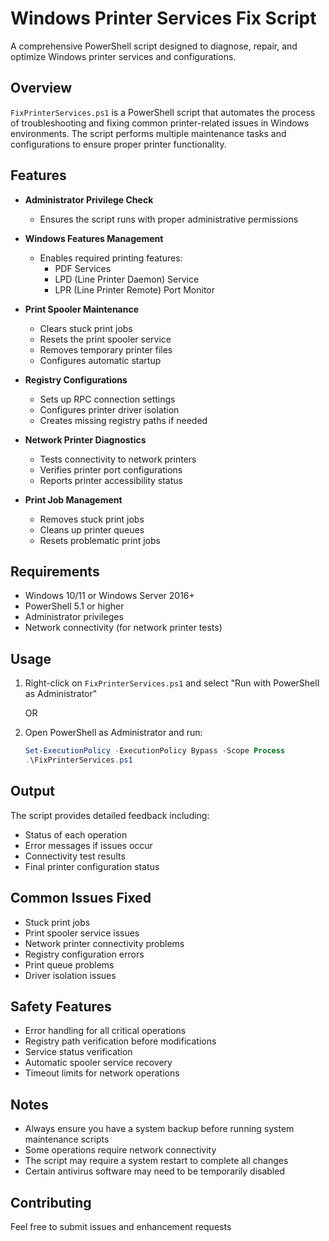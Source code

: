 # Windows Printer Services Fix Script

A comprehensive PowerShell script designed to diagnose, repair, and optimize Windows printer services and configurations.

## Overview

`FixPrinterServices.ps1` is a PowerShell script that automates the process of troubleshooting and fixing common printer-related issues in Windows environments. The script performs multiple maintenance tasks and configurations to ensure proper printer functionality.

## Features

- **Administrator Privilege Check**
  - Ensures the script runs with proper administrative permissions

- **Windows Features Management**
  - Enables required printing features:
    - PDF Services
    - LPD (Line Printer Daemon) Service
    - LPR (Line Printer Remote) Port Monitor

- **Print Spooler Maintenance**
  - Clears stuck print jobs
  - Resets the print spooler service
  - Removes temporary printer files
  - Configures automatic startup

- **Registry Configurations**
  - Sets up RPC connection settings
  - Configures printer driver isolation
  - Creates missing registry paths if needed

- **Network Printer Diagnostics**
  - Tests connectivity to network printers
  - Verifies printer port configurations
  - Reports printer accessibility status

- **Print Job Management**
  - Removes stuck print jobs
  - Cleans up printer queues
  - Resets problematic print jobs

## Requirements

- Windows 10/11 or Windows Server 2016+
- PowerShell 5.1 or higher
- Administrator privileges
- Network connectivity (for network printer tests)

## Usage

1. Right-click on `FixPrinterServices.ps1` and select "Run with PowerShell as Administrator"
   
   OR

2. Open PowerShell as Administrator and run:
   ```powershell
   Set-ExecutionPolicy -ExecutionPolicy Bypass -Scope Process
   .\FixPrinterServices.ps1
   ```

## Output

The script provides detailed feedback including:
- Status of each operation
- Error messages if issues occur
- Connectivity test results
- Final printer configuration status

## Common Issues Fixed

- Stuck print jobs
- Print spooler service issues
- Network printer connectivity problems
- Registry configuration errors
- Print queue problems
- Driver isolation issues

## Safety Features

- Error handling for all critical operations
- Registry path verification before modifications
- Service status verification
- Automatic spooler service recovery
- Timeout limits for network operations

## Notes

- Always ensure you have a system backup before running system maintenance scripts
- Some operations require network connectivity
- The script may require a system restart to complete all changes
- Certain antivirus software may need to be temporarily disabled

## Contributing

Feel free to submit issues and enhancement requests